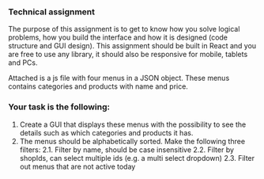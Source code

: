 ### Technical assignment

The purpose of this assignment is to get to know how you solve logical problems, how you build the interface and how it is designed (code structure and GUI design). This assignment should be built in React and you are free to use any library, it should also be responsive for mobile, tablets and PCs.

Attached is a js file with four menus in a JSON object. These menus contains categories and products with name and price.

### Your task is the following:

1. Create a GUI that displays these menus with the possibility to see the details such as which categories and products it has.
2. The menus should be alphabetically sorted. Make the following three filters:
   2.1. Filter by name, should be case insensitive
   2.2. Filter by shopIds, can select multiple ids (e.g. a multi select dropdown)
   2.3. Filter out menus that are not active today
